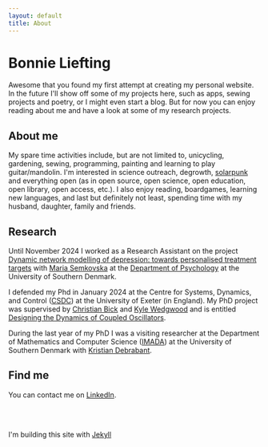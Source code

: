 ```yaml
---
layout: default
title: About
---
```

# Bonnie Liefting
Awesome that you found my first attempt at creating my personal website. In the future I'll show off some of my projects here, such as apps, sewing projects and poetry, or I might even start a blog. But for now you can enjoy reading about me and have a look at some of my research projects.

## About me
My spare time activities include, but are not limited to, unicycling, gardening, sewing, programming, painting and learning to play guitar/mandolin. I'm interested in science outreach, degrowth, [solarpunk](https://www.e-flux.com/architecture/positions/191258/is-ornamenting-solar-panels-a-crime/) and everything open (as in open source, open science, open education, open library, open access, etc.). I also enjoy reading, boardgames, learning new languages,  and last but definitely not least, spending time with my husband, daughter, family and friends.

## Research
Until November 2024 I worked as a Research Assistant on the project [Dynamic network modelling of depression: towards personalised treatment targets](https://lundbeckfonden.com/en/dynamic-network-modelling-of-depression-towards-personalised-treatment-targets) with [Maria Semkovska](https://portal.findresearcher.sdu.dk/da/persons/maria-semkovska) at the [Department of Psychology](https://www.sdu.dk/en/om_sdu/institutter_centre/institut_psykologi) at the University of Southern Denmark.

I defended my Phd in January 2024 at the Centre for Systems, Dynamics, and Control ([CSDC](https://mathematics.exeter.ac.uk/research/csdc/)) at the University of Exeter (in England). My PhD project was supervised by [Christian Bick](https://www.math.vu.nl/~bick/) and [Kyle Wedgwood](https://empslocal.ex.ac.uk/people/staff/kcaw201/index.html) and is entitled [Designing the Dynamics of Coupled Oscillators](https://liefting.github.io/2024/01/24/Designing-the-Dynamics-of-Coupled-Oscillators.html).  

During the last year of my PhD I was a visiting researcher at the Department of Mathematics and Computer Science ([IMADA](https://imada.sdu.dk/)) at the University of Southern Denmark 
with [Kristian Debrabant](https://imada.sdu.dk/u/debrabant/index_en.php). 

## Find me
You can contact me on [LinkedIn](https://www.linkedin.com/in/liefting/).

<br/><br/>

I'm building this site with [Jekyll](https://jekyllrb.com/)

